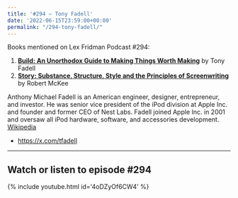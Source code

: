 ```yaml
---
title: '#294 – Tony Fadell'
date: '2022-06-15T23:59:00+00:00'
permalink: "/294-tony-fadell/"
---
```


Books mentioned on Lex Fridman Podcast #294:

1. <b><a href="https://amzn.to/478xhz3" target="_blank" rel="sponsored noopener noreferrer">Build: An Unorthodox Guide to Making Things Worth Making</a></b> by Tony Fadell
2. <b><a href="https://amzn.to/3Se5HfB" target="_blank" rel="sponsored noopener noreferrer">Story: Substance, Structure, Style and the Principles of Screenwriting</a></b> by Robert McKee

Anthony Michael Fadell is an American engineer, designer, entrepreneur, and investor. He was senior vice president of the iPod division at Apple Inc. and founder and former CEO of Nest Labs. Fadell joined Apple Inc. in 2001 and oversaw all iPod hardware, software, and accessories development. <a href="https://en.wikipedia.org/wiki/Tony_Fadell" target="_blank">Wikipedia</a>

- <a href="https://x.com/tfadell" target="_blank">https://x.com/tfadell</a>

- - - - - -

## Watch or listen to episode #294

{% include youtube.html id='4oDZyOf6CW4' %}